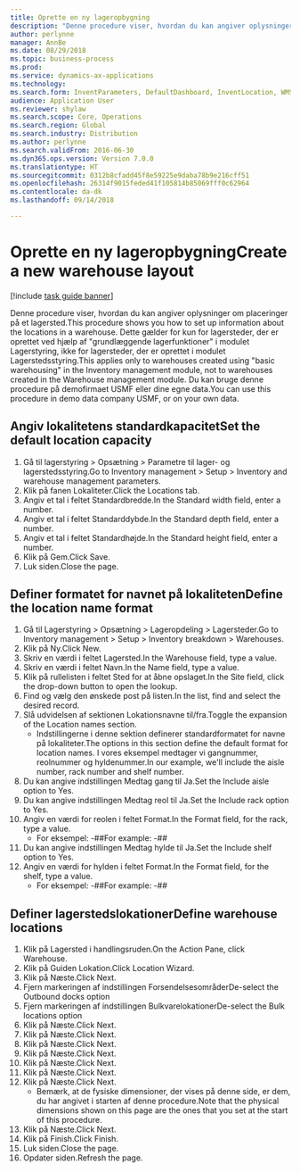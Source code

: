 ```yaml
--- 
title: Oprette en ny lageropbygning
description: "Denne procedure viser, hvordan du kan angiver oplysninger om placeringer på et lagersted."
author: perlynne
manager: AnnBe
ms.date: 08/29/2018
ms.topic: business-process
ms.prod: 
ms.service: dynamics-ax-applications
ms.technology: 
ms.search.form: InventParameters, DefaultDashboard, InventLocation, WMSLocationWizard
audience: Application User
ms.reviewer: shylaw
ms.search.scope: Core, Operations
ms.search.region: Global
ms.search.industry: Distribution
ms.author: perlynne
ms.search.validFrom: 2016-06-30
ms.dyn365.ops.version: Version 7.0.0
ms.translationtype: HT
ms.sourcegitcommit: 0312b8cfadd45f8e59225e9daba78b9e216cff51
ms.openlocfilehash: 26314f9015feded41f105814b85069fff0c62964
ms.contentlocale: da-dk
ms.lasthandoff: 09/14/2018

---
```

# <a name="create-a-new-warehouse-layout"></a><span data-ttu-id="aa36c-103">Oprette en ny lageropbygning</span><span class="sxs-lookup"><span data-stu-id="aa36c-103">Create a new warehouse layout</span></span>

[!include [task guide banner](../../includes/task-guide-banner.md)]

<span data-ttu-id="aa36c-104">Denne procedure viser, hvordan du kan angiver oplysninger om placeringer på et lagersted.</span><span class="sxs-lookup"><span data-stu-id="aa36c-104">This procedure shows you how to set up information about the locations in a warehouse.</span></span> <span data-ttu-id="aa36c-105">Dette gælder for kun for lagersteder, der er oprettet ved hjælp af "grundlæggende lagerfunktioner" i modulet Lagerstyring, ikke for lagersteder, der er oprettet i modulet Lagerstedsstyring.</span><span class="sxs-lookup"><span data-stu-id="aa36c-105">This applies only to warehouses created using "basic warehousing" in the Inventory management module, not to warehouses created in the Warehouse management module.</span></span> <span data-ttu-id="aa36c-106">Du kan bruge denne procedure på demofirmaet USMF eller dine egne data.</span><span class="sxs-lookup"><span data-stu-id="aa36c-106">You can use this procedure in demo data company USMF, or on your own data.</span></span>


## <a name="set-the-default-location-capacity"></a><span data-ttu-id="aa36c-107">Angiv lokalitetens standardkapacitet</span><span class="sxs-lookup"><span data-stu-id="aa36c-107">Set the default location capacity</span></span>
1. <span data-ttu-id="aa36c-108">Gå til lagerstyring > Opsætning > Parametre til lager- og lagerstedsstyring.</span><span class="sxs-lookup"><span data-stu-id="aa36c-108">Go to Inventory management > Setup > Inventory and warehouse management parameters.</span></span>
2. <span data-ttu-id="aa36c-109">Klik på fanen Lokaliteter.</span><span class="sxs-lookup"><span data-stu-id="aa36c-109">Click the Locations tab.</span></span>
3. <span data-ttu-id="aa36c-110">Angiv et tal i feltet Standardbredde.</span><span class="sxs-lookup"><span data-stu-id="aa36c-110">In the Standard width field, enter a number.</span></span>
4. <span data-ttu-id="aa36c-111">Angiv et tal i feltet Standarddybde.</span><span class="sxs-lookup"><span data-stu-id="aa36c-111">In the Standard depth field, enter a number.</span></span>
5. <span data-ttu-id="aa36c-112">Angiv et tal i feltet Standardhøjde.</span><span class="sxs-lookup"><span data-stu-id="aa36c-112">In the Standard height field, enter a number.</span></span>
6. <span data-ttu-id="aa36c-113">Klik på Gem.</span><span class="sxs-lookup"><span data-stu-id="aa36c-113">Click Save.</span></span>
7. <span data-ttu-id="aa36c-114">Luk siden.</span><span class="sxs-lookup"><span data-stu-id="aa36c-114">Close the page.</span></span>

## <a name="define-the-location-name-format"></a><span data-ttu-id="aa36c-115">Definer formatet for navnet på lokaliteten</span><span class="sxs-lookup"><span data-stu-id="aa36c-115">Define the location name format</span></span>
1. <span data-ttu-id="aa36c-116">Gå til Lagerstyring > Opsætning > Lageropdeling > Lagersteder.</span><span class="sxs-lookup"><span data-stu-id="aa36c-116">Go to Inventory management > Setup > Inventory breakdown > Warehouses.</span></span>
2. <span data-ttu-id="aa36c-117">Klik på Ny.</span><span class="sxs-lookup"><span data-stu-id="aa36c-117">Click New.</span></span>
3. <span data-ttu-id="aa36c-118">Skriv en værdi i feltet Lagersted.</span><span class="sxs-lookup"><span data-stu-id="aa36c-118">In the Warehouse field, type a value.</span></span>
4. <span data-ttu-id="aa36c-119">Skriv en værdi i feltet Navn.</span><span class="sxs-lookup"><span data-stu-id="aa36c-119">In the Name field, type a value.</span></span>
5. <span data-ttu-id="aa36c-120">Klik på rullelisten i feltet Sted for at åbne opslaget.</span><span class="sxs-lookup"><span data-stu-id="aa36c-120">In the Site field, click the drop-down button to open the lookup.</span></span>
6. <span data-ttu-id="aa36c-121">Find og vælg den ønskede post på listen.</span><span class="sxs-lookup"><span data-stu-id="aa36c-121">In the list, find and select the desired record.</span></span>
7. <span data-ttu-id="aa36c-122">Slå udvidelsen af sektionen Lokationsnavne til/fra.</span><span class="sxs-lookup"><span data-stu-id="aa36c-122">Toggle the expansion of the Location names section.</span></span>
    * <span data-ttu-id="aa36c-123">Indstillingerne i denne sektion definerer standardformatet for navne på lokaliteter.</span><span class="sxs-lookup"><span data-stu-id="aa36c-123">The options in this section define the default format for location names.</span></span> <span data-ttu-id="aa36c-124">I vores eksempel medtager vi gangnummer, reolnummer og hyldenummer.</span><span class="sxs-lookup"><span data-stu-id="aa36c-124">In our example, we'll include the aisle number, rack number and shelf number.</span></span>  
8. <span data-ttu-id="aa36c-125">Du kan angive indstillingen Medtag gang til Ja.</span><span class="sxs-lookup"><span data-stu-id="aa36c-125">Set the Include aisle option to Yes.</span></span>
9. <span data-ttu-id="aa36c-126">Du kan angive indstillingen Medtag reol til Ja.</span><span class="sxs-lookup"><span data-stu-id="aa36c-126">Set the Include rack option to Yes.</span></span> 
10. <span data-ttu-id="aa36c-127">Angiv en værdi for reolen i feltet Format.</span><span class="sxs-lookup"><span data-stu-id="aa36c-127">In the Format field, for the rack, type a value.</span></span>
    * <span data-ttu-id="aa36c-128">For eksempel: -##</span><span class="sxs-lookup"><span data-stu-id="aa36c-128">For example: -##</span></span>  
11. <span data-ttu-id="aa36c-129">Du kan angive indstillingen Medtag hylde til Ja.</span><span class="sxs-lookup"><span data-stu-id="aa36c-129">Set the Include shelf option to Yes.</span></span>
12. <span data-ttu-id="aa36c-130">Angiv en værdi for hylden i feltet Format.</span><span class="sxs-lookup"><span data-stu-id="aa36c-130">In the Format field, for the shelf, type a value.</span></span>
    * <span data-ttu-id="aa36c-131">For eksempel: -##</span><span class="sxs-lookup"><span data-stu-id="aa36c-131">For example: -##</span></span>  

## <a name="define-warehouse-locations"></a><span data-ttu-id="aa36c-132">Definer lagerstedslokationer</span><span class="sxs-lookup"><span data-stu-id="aa36c-132">Define warehouse locations</span></span>
1. <span data-ttu-id="aa36c-133">Klik på Lagersted i handlingsruden.</span><span class="sxs-lookup"><span data-stu-id="aa36c-133">On the Action Pane, click Warehouse.</span></span>
2. <span data-ttu-id="aa36c-134">Klik på Guiden Lokation.</span><span class="sxs-lookup"><span data-stu-id="aa36c-134">Click Location Wizard.</span></span>
3. <span data-ttu-id="aa36c-135">Klik på Næste.</span><span class="sxs-lookup"><span data-stu-id="aa36c-135">Click Next.</span></span>
4. <span data-ttu-id="aa36c-136">Fjern markeringen af indstillingen Forsendelsesområder</span><span class="sxs-lookup"><span data-stu-id="aa36c-136">De-select the Outbound docks option</span></span>
5. <span data-ttu-id="aa36c-137">Fjern markeringen af indstillingen Bulkvarelokationer</span><span class="sxs-lookup"><span data-stu-id="aa36c-137">De-select the Bulk locations option</span></span>
6. <span data-ttu-id="aa36c-138">Klik på Næste.</span><span class="sxs-lookup"><span data-stu-id="aa36c-138">Click Next.</span></span>
7. <span data-ttu-id="aa36c-139">Klik på Næste.</span><span class="sxs-lookup"><span data-stu-id="aa36c-139">Click Next.</span></span>
8. <span data-ttu-id="aa36c-140">Klik på Næste.</span><span class="sxs-lookup"><span data-stu-id="aa36c-140">Click Next.</span></span>
9. <span data-ttu-id="aa36c-141">Klik på Næste.</span><span class="sxs-lookup"><span data-stu-id="aa36c-141">Click Next.</span></span>
10. <span data-ttu-id="aa36c-142">Klik på Næste.</span><span class="sxs-lookup"><span data-stu-id="aa36c-142">Click Next.</span></span>
11. <span data-ttu-id="aa36c-143">Klik på Næste.</span><span class="sxs-lookup"><span data-stu-id="aa36c-143">Click Next.</span></span>
12. <span data-ttu-id="aa36c-144">Klik på Næste.</span><span class="sxs-lookup"><span data-stu-id="aa36c-144">Click Next.</span></span>
    * <span data-ttu-id="aa36c-145">Bemærk, at de fysiske dimensioner, der vises på denne side, er dem, du har angivet i starten af denne procedure.</span><span class="sxs-lookup"><span data-stu-id="aa36c-145">Note that the physical dimensions shown on this page are the ones that you set at the start of this procedure.</span></span>  
13. <span data-ttu-id="aa36c-146">Klik på Næste.</span><span class="sxs-lookup"><span data-stu-id="aa36c-146">Click Next.</span></span>
14. <span data-ttu-id="aa36c-147">Klik på Finish.</span><span class="sxs-lookup"><span data-stu-id="aa36c-147">Click Finish.</span></span>
15. <span data-ttu-id="aa36c-148">Luk siden.</span><span class="sxs-lookup"><span data-stu-id="aa36c-148">Close the page.</span></span>
16. <span data-ttu-id="aa36c-149">Opdater siden.</span><span class="sxs-lookup"><span data-stu-id="aa36c-149">Refresh the page.</span></span>


